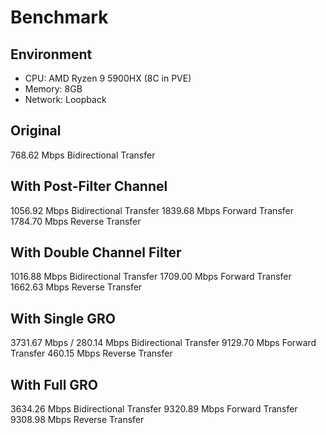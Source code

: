 # Benchmark

## Environment

- CPU: AMD Ryzen 9 5900HX (8C in PVE)
- Memory: 8GB
- Network: Loopback

## Original

768.62 Mbps Bidirectional Transfer

## With Post-Filter Channel

1056.92 Mbps Bidirectional Transfer
1839.68 Mbps Forward Transfer
1784.70 Mbps Reverse Transfer

## With Double Channel Filter

1016.88 Mbps Bidirectional Transfer
1709.00 Mbps Forward Transfer
1662.63 Mbps Reverse Transfer

## With Single GRO

3731.67 Mbps / 280.14 Mbps Bidirectional Transfer
9129.70 Mbps Forward Transfer
460.15 Mbps Reverse Transfer

## With Full GRO

3634.26 Mbps Bidirectional Transfer
9320.89 Mbps Forward Transfer
9308.98 Mbps Reverse Transfer
